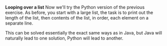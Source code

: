 <b>Looping over a list</b>
Now we'll try the Python version of the previous exercise. As before, you start with a large list, the task is to print out the length of the list, then contents of the list, in order, each element on a separate line.

This can be solved essentially the exact same ways as in Java, but Java will naturally lead to one solution, Python will lead to another.